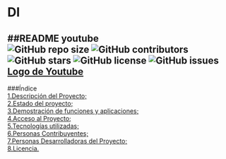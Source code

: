 # DI  
##README youtube  
![GitHub repo size](https://img.shields.io/github/repo-size/tu-usuario/youtube-data-explorer)
![GitHub contributors](https://img.shields.io/github/contributors/tu-usuario/youtube-data-explorer)
![GitHub stars](https://img.shields.io/github/stars/tu-usuario/youtube-data-explorer?style=social)
![GitHub license](https://img.shields.io/github/license/tu-usuario/youtube-data-explorer)
![GitHub issues](https://img.shields.io/github/issues/tu-usuario/youtube-data-explorer)  
[Logo de Youtube](https://brandemia.org/contenido/subidas/2017/10/logo_youtube-1-960x640.jpg)
---
###Índice  
[1.Descripción del Proyecto;](#Descripción-del-Proyecto)  
[2.Estado del proyecto;](#Estado-del-proyecto)  
[3.Demostración de funciones y aplicaciones;](#Demostración-de-funciones-y-aplicaciones)  
[4.Acceso al Proyecto;](#Acceso-al-Proyecto)  
[5.Tecnologías utilizadas;](#Tecnologías-utilizadas)  
[6.Personas Contribuyentes;](#Personas-Contribuyentes)  
[7.Personas Desarrolladoras del Proyecto;](#Personas-Desarrolladoras-del-Proyecto)  
[8.Licencia.](#Licencia)
